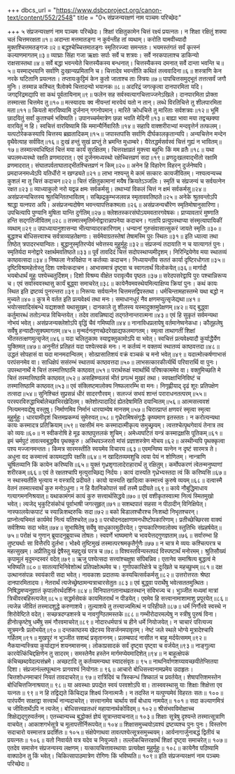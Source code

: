 +++
dbcs_url = "https://www.dsbcproject.org/canon-text/content/552/2548"
title = "0५ संप्रजन्यरक्षणं नाम पञ्चमः परिच्छेदः"

+++
५ संप्रजन्यरक्षणं नाम पञ्चमः परिच्छेदः।
शिक्षां रक्षितुकामेन चित्तं रक्ष्यं प्रयत्नतः। 
न शिक्षा रक्षितुं शक्या चलं चित्तमरक्षता॥१॥
अदान्ता मत्तमातङ्गा न कुर्वन्तीह तां व्यथाम्। 
करोति यामवीच्यादौ मुक्तश्चित्तमतङ्गजः॥२॥
बद्धश्चेच्चित्तमातङ्गः स्मृतिरज्ज्वा समन्ततः। 
भयमस्तंगतं सर्वं कृत्स्नं कल्याणमागतम्॥३॥
व्याघ्राः सिंहा गजा ऋक्षाः सर्पाः सर्वे च शत्रवः। 
सर्वे नरकपालाश्च डाकिन्यो राक्षसास्तथा॥४॥
सर्वे बद्धा भवन्त्येते चित्तस्यैकस्य बन्धनात्। 
चित्तस्यैकस्य दमनात् सर्वे दान्ता भवन्ति च॥५॥
यस्माद्भयानि सर्वाणि दुःखान्यप्रमितानि च। 
चित्तादेव भवन्तीति कथितं तत्त्ववादिना॥६॥
शस्त्राणि केन नरके घटितानि प्रयत्नतः। 
तप्तायःकुट्टिमं केन कुतो जाताश्च ताः स्त्रियः॥७॥
पापचित्तसमुद्भूतं तत्तत्सर्वं जगौ मुनिः। 
तस्मान्न कश्चित् त्रैलोक्ये चित्तादन्यो भयानकः॥८॥
अदरिद्रं जगत्कृत्वा दानपारमिता यदि। 
जगद्दरिद्रमद्यापि सा कथं पूर्वतायिनाम्॥९॥
फलेन सह सर्वस्वत्यागचित्ताज्जनेऽखिले। 
दानपारमिता प्रोक्ता तस्मात्सा चित्तमेव तु॥१०॥
मत्स्यादयः क्व नीयन्तां मारयेयं यतो न तान्। 
लब्धे विरतिचित्ते तु शीलपारमिता मता॥११॥
कियतो मारयिष्यामि दुर्जनान् गगनोपमान्। 
मारिते क्रोधचित्ते तु मारिताः सर्वशत्रवः॥१२॥
भूमिं छादयितुं सर्वां कुतश्चर्म भविष्यति। 
उपानच्चर्ममात्रेण छन्ना भवति मेदिनी॥१३॥
बाह्या भावा मया तद्वच्छक्या वारयितुं न हि। 
स्वचित्तं वारयिष्यामि किं ममान्यैर्निवारितैः॥१४॥
सहापि वाक्शरीराभ्यां मन्दवृत्तेर्न तत्फलम्। 
यत्पटोरेककस्यापि चित्तस्य ब्रह्मतादिकम्॥१५॥
जपास्तपांसि सर्वाणि दीर्घकालकृतान्यपि। 
अन्यचित्तेन मन्देन वृथैवेत्याह सर्ववित्॥१६॥
दुःखं हन्तुं सुखं प्राप्तुं ते भ्रमन्ति मुधाम्बरे। 
यैरेतद्धर्मसर्वस्वं चित्तं गुह्यं न भावितम्॥१७॥
तस्मात्स्वधिष्ठितं चित्तं मया कार्यं सुरक्षितम्। 
चित्तरक्षाव्रतं मुक्त्त्वा बहुभिः किं मम व्रतैः॥१८॥
यथा चपलमध्यस्थो रक्षति व्रणमादरात्। 
एवं दुर्जनमध्यस्थो रक्षेच्चित्तव्रणं सदा॥१९॥
व्रणदुःखलवाद्भीतो रक्षामि व्रणमादरात्। 
संघातपर्वताघाताद्भीतश्चित्तव्रणं न किम्॥२०॥
अनेन हि विहारेण विहरन् दुर्जनेष्वपि। 
प्रमदाजनमध्येऽपि यतिर्धीरो न खण्ड्यते॥२१॥
लाभा नश्यन्तु मे कामं सत्कारः कायजीवितम्। 
नश्यत्वन्यच्च कुशलं मा तु चित्तं कदाचन॥२२॥
चित्तं रक्षितुकामानां मयैष क्रियतेऽञ्जलिः। 
स्मृतिं च संप्रजन्यं च सर्वयत्नेन रक्षत॥२३॥
व्याध्याकुलो नरो यद्वन्न क्षमः सर्वकर्मसु। 
तथाभ्यां विकलं चित्तं न क्षमं सर्वकर्मसु॥२४॥
असंप्रजन्यचित्तस्य श्रुतचिन्तितभावितम्। 
सच्छिद्रकुम्भजलवन्न स्मृताववतिष्ठते॥२५॥
अनेके श्रुतवन्तोऽपि श्राद्धा यत्नपरा अपि। 
असंप्रजन्यदोषेण भवन्त्यापत्तिकश्मलाः॥२६॥
असंप्रजन्यचौरेण स्मृतिमोषानुसारिणा।
उपचित्यापि पुण्यानि मुषिता यान्ति दुर्गतिम्॥२७॥
क्लेशतस्करसंघोऽयमवतारगवेषकः। 
प्राप्यावतारं मुष्णाति हन्ति सद्गतिजीवितम्॥२८॥
तस्मात्स्मृतिर्मनोद्वारान्नापनेया कदाचन। 
गतापि प्रत्युपस्थाप्या संस्मृत्यापायिकीं व्यथाम्॥२९॥
उपाध्यायानुशासन्या भीत्याप्यादरकारिणाम्। 
धन्यानां गुरुसंवासात्सुकरं जायते स्मृतिः॥३०॥
बुद्धाश्च बोधिसत्त्वाश्च सर्वत्राव्याहतेक्षणाः। 
सर्वमेवाग्रतस्तेषां तेषामस्मि पुरः स्थितः॥३१॥
इति ध्यात्वा तथा तिष्ठेत् त्रपादरभयान्वितः। 
बुद्धानुस्मृतिरप्येवं भवेत्तस्य मुहुर्मुहुः॥३२॥
संप्रजन्यं तदायाति न च यात्यागतं पुनः। 
स्मृतिर्यदा मनोद्वारे रक्षार्थमवतिष्ठते॥३३॥
पूर्वं तावदिदं चित्तं सदोपस्थाप्यमीदृशम्। 
निरिन्द्रियेणेव मया स्थातव्यं काष्ठवत्सदा॥३४॥
निष्फला नेत्रविक्षेपा न कर्तव्याः कदाचन। 
निध्यायन्तीव सततं कार्या दृष्टिरधोगता॥३५॥
दृष्टिविश्रामहेतोस्तु दिशः पश्येत्कदाचन। 
आभासमात्रं दृष्ट्वा च स्वागतार्थं विलोकयेत्॥३६॥
मार्गादौ भयबोधार्थं मुहुः पश्येच्चतुर्दिशम्। 
दिशो विश्रम्य वीक्षेत परावृत्यैव पृष्ठतः॥३७॥
सरेदपसरेद्वापि पुरः पश्चान्निरूप्य च। 
एवं सर्वास्ववस्थासु कार्यं बुद्ध्‍वा समाचरेत्॥३८॥
कायेनैवमवस्थेयमित्याक्षिप्य क्रियां पुनः। 
कथं कायः स्थित इति द्रष्टव्यं पुनरन्तरा॥३९॥
निरूप्यः सर्वयत्नेन चित्तमत्तद्विपस्तथा। 
धर्मचिन्तामहास्तम्भे यथा बद्धो न मुच्यते॥४०॥
कुत्र मे वर्तत इति प्रत्यवेक्ष्यं तथा मनः। 
समाधानधुरं नैव क्षणमप्युत्सृजेद्यथा॥४१॥
भयोत्सवादिसंबन्धे यद्यशक्तो यथासुखम्। 
दानकाले तु शीलस्य यस्मादुक्तमुपेक्षणम्॥४२॥
यद् बुद्ध्‍वा कर्तुमारब्धं ततोऽन्यन्न विचिन्तयेत्। 
तदेव तावन्निष्पाद्यं तद्गतेनान्तरात्मना॥४३॥
एवं हि सुकृतं सर्वमन्यथा नोभयं भवेत्। 
असंप्रजन्यक्लेशोऽपि वृद्धिं चैवं गमिष्यति॥४४॥
नानाविधप्रलापेषु वर्तमानेष्वनेकधा। 
कौतूहलेषु सर्वेषु हन्यादौत्सुक्यमागतम्॥४५॥
मृन्मर्दनतृणच्छेदरेखाद्यफलमागतम्। 
स्मृत्वा ताथागतीं शिक्षां भीतस्तत्क्षणमुत्सृजेत्॥४६॥
यदा चलितुकामः स्याद्वक्तुकामोऽपि वा भवेत्। 
स्वचित्तं प्रत्यवेक्ष्यादौ कुर्याद्धैर्येण युक्तिमत्॥४७॥
अनुनीतं प्रतिहतं यदा पश्येत्स्वकं मनः। 
न कर्तव्यं न वक्तव्यं स्थातव्यं काष्ठवत्तदा॥४८॥
उद्धतं सोपहासं वा यदा मानमदान्वितम्। 
सोत्प्रासातिशयं वक्रं वञ्चकं च मनो भवेत्॥४९॥
यदात्मोत्कर्षणाभासं परपंसनमेव वा। 
साधिक्षेपं ससंरम्भं स्थातव्यं काष्ठवत्तदा॥५०॥
लाभसत्कारकीर्त्यर्थि परिवारार्थि वा पुनः। 
उपस्थानार्थे मे चित्तं तस्मात्तिष्ठामि काष्ठवत्॥५१॥
परार्थरूक्षं स्वार्थार्थि परिषत्काममेव वा। 
वक्तुमिच्छति मे चित्तं तस्मात्तिष्ठामि काष्ठवत्॥५२॥
असहिष्ण्वलसं भीतं प्रगल्भं मुखरं तथा। 
स्वपक्षाभिनिविष्टं च तस्मात्तिष्ठामि काष्ठवत्॥५३॥
एवं संक्लिष्टमालोक्य निष्फलारम्भि वा मनः। 
निगृह्णीयाद् दृढं शूरः प्रतिपक्षेण तत्सदा॥५४॥
सुनिश्चितं सुप्रसन्नं धीरं सादरगौरवम्। 
सलज्जं सभयं शान्तं पराराधनतत्परम्॥५५॥
परस्परविरुद्धाभिर्बालेच्छाभिरखेदितम्। 
क्लेशोत्पादादिदं ह्येतदेषामिति दयान्वितम्॥५६॥
आत्मसत्त्ववशं नित्यमनवद्येषु वस्तुषु। 
निर्माणमिव निर्मानं धारयाम्येष मानसम्॥५७॥
चिरात्प्राप्तं क्षणवरं स्मृत्वा स्मृत्वा मुहुर्मुहुः। 
धारयामीदृशं चित्तमप्रकम्प्यं सुमेरुवत्॥५८॥
गृध्रैरामिषसंगृद्धैः कृष्यमाण इतस्ततः। 
न करोत्यन्यथा कायः कस्मादत्र प्रतिक्रियाम्॥५९॥
रक्षसीमं मनः कस्मादात्मीकृत्य समुच्छ्रयम्। 
त्वत्तश्चेत्पृथगेवायं तेनात्र तव को व्ययः॥६०॥
न स्वीकरोषि हे मूढ काष्ठपुत्तलकं शुचिम्। 
अमेध्यघटितं यन्त्रं कस्माद्रक्षसि पूतिकम्॥६१॥
इमं चर्मपुटं तावत्स्वबुद्ध्यैव पृथक्कुरु। 
अस्थिपञ्जरतो मांसं प्रज्ञाशस्त्रेण मोचय॥६२॥
अस्थीन्यपि पृथक्कृत्वा पश्य मज्जानमन्ततः। 
किमत्र सारमस्तीति स्वयमेव विचारय॥६३॥
एवमन्विष्य यत्नेन न दृष्टं सारमत्र ते। 
अधुना वद कस्मात्त्वं कायमद्यापि रक्षसि॥६४॥
न खादितव्यमशुचि त्वया पेयं न शोणितम्। 
नान्त्राणि चूषितव्यानि किं कायेन करिष्यसि॥६५॥
युक्तं गृध्रशृगालादेराहारार्थं तु रक्षितुम्। 
कर्मोपकरणं त्वेतन्मनुष्याणां शरीरकम्॥६६॥
एवं ते रक्षतश्चापि मृत्युराच्छिद्य निर्दयः। 
कायं दास्यति गृध्रेभ्यस्तदा त्वं किं करिष्यसि॥६७॥
न स्थास्यतीति भृत्याय न वस्त्रादि प्रदीयते। 
कायो यास्यति खादित्वा कस्मात्त्वं कुरुषे व्ययम्॥६८॥
दत्वास्मै वेतनं तस्मात्स्वार्थं कुरु मनोऽधुना। 
न हि वैतनिकोपात्तं सर्वं तस्मै प्रदीयते॥६९॥
काये नौबुद्धिमाधाय गत्यागमननिश्रयात्॥ 
यथाकामंगमं कायं कुरु सत्त्वार्थसिद्धये॥७०॥
एवं वशीकृतस्वात्मा नित्यं स्मितमुखो भवेत्। 
त्यजेद् भृकुटिसंकोचं पूर्वाभाषी जगत्सुहृत्॥७१॥
सशब्दपातं सहसा न पीठादीन् विनिक्षिपेत्। 
नास्फालयेत्कपाटं च स्यान्निःशब्दरुचिः सदा॥७२॥
बको बिडालश्चौरश्च निःशब्दो निभृतश्चरन्। 
प्राप्नोत्यभिमतं कार्यमेवं नित्यं यतिश्चरेत्॥७३॥
परचोदनदक्षाणामनधीष्टोपकारिणाम्। 
प्रतीच्छेच्छिरसा वाक्यं सर्वशिष्यः सदा भवेत्॥७४॥
सुभाषितेषु सर्वेषु साधुकारमुदीरयेत्। 
पुण्यकारिणमालोक्य स्तुतिभिः संप्रहर्षयेत्॥७५॥
परोक्षं च गुणान् ब्रूयादनुब्रूयाच्च तोषतः। 
स्ववर्णे भाष्यमाणे च भावयेत्तद्गुणज्ञताम्॥७६॥
सर्वारम्भा हि तुष्ट्यर्थाः सा वित्तैरपि दुर्लभा। 
भोक्ष्ये तुष्टिमुखं तस्मात्परश्रमकृतैर्गुणैः॥७७॥
न चात्र मे व्ययः कश्चित्परत्र च महत्सुखम्। 
अप्रीतिदुःखं द्वेषैस्तु महद्दुःखं परत्र च॥७८॥
विश्वस्तविन्यस्तपदं विस्पष्टार्थं मनोरमम्। 
श्रुतिसौख्यं कृपामूलं मृदुमन्दस्वरं वदेत्॥७९॥
ऋजु पश्येत्सदा सत्त्वांश्चक्षुषा संपिबन्निव। 
एतानेव समाश्रित्य बुद्धत्वं मे भविष्यति॥८०॥
सातत्याभिनिवेशोत्थं प्रतिपक्षोत्थमेव च। 
गुणोपकारिक्षेत्रे च दुःखिते च महच्छुभम्॥८१॥
दक्ष उत्थानसंपन्नः स्वयंकारी सदा भवेत्। 
नावकाशः प्रदातव्यः कस्यचित्सर्वकर्मसु॥८२॥
उत्तरोत्तरतः श्रेष्ठा दानपारमितादयः। 
नेतरार्थं त्यजेच्छ्रेष्ठामन्यत्राचारसेतुतः॥८३॥
एवं बुद्ध्‍वा परार्थेषु भवेत्सततमुत्थितः। 
निषिद्धमप्यनुज्ञातं कृपालोरर्थदर्शिनः॥८४॥
विनिपातगतानाथव्रतस्थान् संविभज्य च। 
भुञ्जीत मध्यमां मात्रां त्रिचीवरबहिस्त्यजेत्॥८५॥
सद्धर्मसेवकं कायमितरार्थं न पीडयेत्। 
एवमेव हि सत्त्वानामाशामाशु प्रपूरयेत्॥८६॥
त्यजेन्न जीवितं तस्मादशुद्धे करुणाशये। 
तुल्याशये तु तत्त्याज्यमित्थं न परिहीयते॥८७॥
धर्मं निर्गौरवे स्वस्थे न शिरोवेष्टिते वदेत्। 
सच्छत्रदण्डशस्त्रे च नावगुण्ठितमस्तके॥८८॥
गम्भीरोदारमल्पेषु न स्त्रीषु पुरुषं विना। 
हीनोत्कृष्टेषु धर्मेषु समं गौरवमाचरेत्॥८९॥
नोदारधर्मपात्रं च हीने धर्मे नियोजयेत्। 
न चाचारं परित्यज्य सूत्रमन्त्रैः प्रलोभयेत्॥९०॥
दन्तकाष्ठस्य खेटस्य विसर्जनमपावृतम्। 
नेष्टं जले स्थले भोग्ये मूत्रादेश्चापि गर्हितम्॥९१॥
मुखपूरं न भुञ्जीत सशब्दं प्रसृताननम्। 
प्रलम्बपादं नासीत न बाहू मर्दयेत्समम्॥९२॥
नैकयान्यस्त्रिया कुर्याद्यानं शयनमासनम्। 
लोकाप्रसादकं सर्वं दृष्ट्वा पृष्ट्वा च वर्जयेत्॥९३॥
नाङ्गुल्या कारयेत्किंचिद्दक्षिणेन तु सादरम्। 
समस्तेनैव हस्तेन मार्गमप्येवमादिशेत्॥९४॥
न बाहूत्क्षेपकं कंचिच्छब्दयेदल्पसंभ्रमे। 
अच्छटादि तु कर्तव्यमन्यथा स्यादसंवृतः॥ ९५॥
नाथनिर्वाणशय्यावच्छयीतेप्सितया दिशा। 
संप्रजानंल्लघूत्थानः प्रागवश्यं नियोगतः॥ ९६॥
आचारो बोधिसत्त्वानामप्रमेय उदाहृतः। 
चित्तशोधनमाचारं नियतं तावदाचरेत्॥ ९७॥
रात्रिंदिवं च त्रिस्कन्धं त्रिष्कालं च प्रवर्तयेत्। 
शेषापत्तिशमस्तेन बोधिचित्तजिनाश्रयात्॥ ९८॥
या अवस्थाः प्रपद्येत स्वयं परवशोऽपि वा। 
तास्ववस्थासु याः शिक्षाः शिक्षेत्ता एव यत्नतः॥ ९९॥
न हि तद्विद्यते किंचिद्यन्न शिक्ष्यं जिनात्मजैः। 
न तदस्ति न यत्पुण्यमेवं विहरतः सतः॥ १००॥
पारंपर्येण साक्षाद्वा सत्त्वार्थं नान्यदाचरेत्। 
सत्त्वानामेव चार्थाय सर्वं बोधाय नामयेत्॥ १०१॥
सदा कल्याणमित्रं च जीवितार्थेऽपि न त्यजेत्। 
बोधिसत्त्वव्रतधरं महायानार्थकोविदम्॥ १०२॥
श्रीसंभवविमोक्षाच्च शिक्षेद्यद्गुरुवर्तनम्। 
एतच्चान्यच्च बुद्धोक्तं ज्ञेयं सूत्रान्तवाचनात्॥ १०३॥
शिक्षाः सूत्रेषु दृश्यन्ते तस्मात्सूत्राणि वाचयेत्। 
आकाशगर्भसूत्रे च मूलापत्तीर्निरूपयेत्॥ १०४॥
शिक्षासमुच्चयोऽवश्यं द्रष्टव्यश्च पुनः पुनः। 
विस्तरेण सदाचारो यस्मात्तत्र प्रदर्शितः॥ १०५॥
संक्षेपेणाथवा तावत्पश्येत्सूत्रसमुच्चयम्।
आर्यनागार्जुनाबद्धं द्वितीयं च प्रयत्नतः॥ १०६॥
यतो निवार्यते यत्र यदेव च नियुज्यते। 
तल्लोकचित्तरक्षार्थं शिक्षां दृष्ट्वा समाचरेत्॥ १०७॥
एतदेव समासेन संप्रजन्यस्य लक्षणम्। 
यत्कायचित्तावस्थायाः प्रत्यवेक्षा मुहुर्मुहुः॥ १०८॥
कायेनैव पठिष्यामि वाक्पाठेन तु किं भवेत्। 
चिकित्सापाठमात्रेण रोगिणः किं भविष्यति॥ १०९॥
इति संप्रजन्यरक्षणं नाम पञ्चमः परिच्छेदः॥
